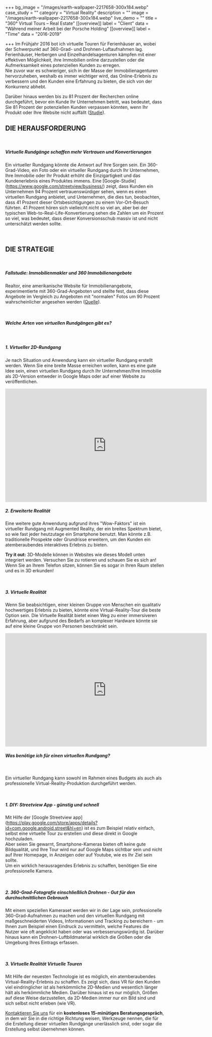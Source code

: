 +++
bg_image = "/images/earth-wallpaper-2217658-300x184.webp"
case_study = ""
category = "Virtual Reality"
description = ""
image = "/images/earth-wallpaper-2217658-300x184.webp"
live_demo = ""
title = "360° Virtual Tours – Real Estate"
[[overview]]
label = "Client"
data = "Während meiner Arbeit bei der Porsche Holding"
[[overview]]
label = "Time"
data = "2016-2019"


+++
Im Frühjahr 2016 bot ich virtuelle Touren für Ferienhäuser an, wobei der Schwerpunkt auf 360-Grad- und Drohnen-Luftaufnahmen lag. Ferienhäuser, Herbergen und Einzelhandelsagenturen kämpfen mit einer effektiven Möglichkeit, ihre Immobilien online darzustellen oder die Aufmerksamkeit eines potenziellen Kunden zu erregen.  
Nie zuvor war es schwieriger, sich in der Masse der Immobilienagenturen hervorzuheben, weshalb es immer wichtiger wird, das Online-Erlebnis zu verbessern und den Kunden eine Erfahrung zu bieten, die sich von der Konkurrenz abhebt.

Darüber hinaus werden bis zu 81 Prozent der Recherchen online durchgeführt, bevor ein Kunde Ihr Unternehmen betritt, was bedeutet, dass Sie 81 Prozent der potenziellen Kunden verpassen könnten, wenn Ihr Produkt oder Ihre Website nicht auffällt ([Studie](https://chainstoreage.com/news/study-81-research-online-making-big-purchases)).

## DIE HERAUSFORDERUNG

<br>

##### Virtuelle Rundgänge schaffen mehr Vertrauen und Konvertierungen

Ein virtueller Rundgang könnte die Antwort auf Ihre Sorgen sein. Ein 360-Grad-Video, ein Foto oder ein virtueller Rundgang durch Ihr Unternehmen, Ihre Immobilie oder Ihr Produkt erhöht die Einzigartigkeit und das Kundenerlebnis eines Produktes immens. Eine [Google-Studie] (https://www.google.com/streetview/business/) zeigt, dass Kunden ein Unternehmen 94 Prozent vertrauenswürdiger sehen, wenn es einen virtuellen Rundgang anbietet, und Unternehmen, die dies tun, beobachten, dass 41 Prozent dieser Ortsbesichtigungen zu einem Vor-Ort-Besuch führten. 41 Prozent hören sich vielleicht nicht so viel an, aber bei der typischen Web-to-Real-Life-Konvertierung sehen die Zahlen um ein Prozent so viel, was bedeutet, dass dieser Konversionsschub massiv ist und nicht unterschätzt werden sollte.

<br>

## DIE STRATEGIE

<br>

##### Fallstudie: Immobilienmakler und 360 Immobilienangebote

Realtor, eine amerikanische Website für Immobilienangebote, experimentierte mit 360-Grad-Angeboten und stellte fest, dass diese Angebote im Vergleich zu Angeboten mit "normalen" Fotos um 90 Prozent wahrscheinlicher angesehen werden ([Quelle](https://sunlifetech.com/how-to-download-a-360-degree-virtual-tour-from-a-website/)).

<br>

##### Welche Arten von virtuellen Rundgängen gibt es?

<br>

##### 1. Virtueller 2D-Rundgang

Je nach Situation und Anwendung kann ein virtueller Rundgang erstellt werden. Wenn Sie eine breite Masse erreichen wollen, kann es eine gute Idee sein, einen virtuellen Rundgang durch Ihr Unternehmen/Ihre Immobilie als 2D-Version entweder in Google Maps oder auf einer Website zu veröffentlichen.

<iframe width="640" height="360" src="https://www.youtube.com/embed/u2jesdb-b7s" frameborder="0" allow="accelerometer; autoplay; encrypted-media; gyroscope; picture-in-picture" allowfullscreen></iframe>

<br>

##### 2. Erweiterte Realität

Eine weitere gute Anwendung aufgrund ihres "Wow-Faktors" ist ein virtueller Rundgang mit Augmented Reality, der ein breites Spektrum bietet, so wie fast jeder heutzutage ein Smartphone benutzt. Man könnte z.B. traditionelle Prospekte oder Grundrisse erweitern, um den Kunden ein atemberaubendes interaktives Erlebnis zu bieten.

**Try it out:** 3D-Modelle können in Websites wie dieses Modell unten integriert werden. Versuchen Sie zu rotieren und schauen Sie es sich an! Wenn Sie an Ihrem Telefon sitzen, können Sie es sogar in Ihren Raum stellen und es in 3D erkunden!

<br>

##### 3. Virtuelle Realität

Wenn Sie beabsichtigen, einer kleinen Gruppe von Menschen ein qualitativ hochwertiges Erlebnis zu bieten, könnte eine Virtual-Reality-Tour die beste Option sein. Die Virtuelle Realität bietet einen Weg zu einer immersiveren Erfahrung, aber aufgrund des Bedarfs an komplexer Hardware könnte sie auf eine kleine Gruppe von Personen beschränkt sein.

<iframe width="640" height="360" src="https://www.youtube.com/embed/LP2pjGYVr8c" frameborder="0" allow="accelerometer; autoplay; encrypted-media; gyroscope; picture-in-picture" allowfullscreen></iframe>
<br>

##### Was benötige ich für einen virtuellen Rundgang?

<br>

Ein virtueller Rundgang kann sowohl im Rahmen eines Budgets als auch als professionelle Virtual-Reality-Produktion durchgeführt werden.

<br>

##### 1. DIY: Streetview App - günstig und schnell

Mit Hilfe der [Google Streetview app] (https://play.google.com/store/apps/details?id=com.google.android.street&hl=en) ist es zum Beispiel relativ einfach, selbst eine virtuelle Tour zu erstellen und diese direkt in Google hochzuladen.  
Aber seien Sie gewarnt, Smartphone-Kameras bieten oft keine gute Bildqualität, und Ihre Tour wird nur auf Google Maps sichtbar sein und nicht auf Ihrer Homepage, in Anzeigen oder auf Youtube, wie es Ihr Ziel sein sollte.  
Um ein wirklich herausragendes Erlebnis zu schaffen, benötigen Sie eine professionelle Kamera.

<br>

##### 2. 360-Grad-Fotografie einschließlich Drohnen - Gut für den durchschnittlichen Gebrauch

Mit einem speziellen Kameraset werden wir in der Lage sein, professionelle 360-Grad-Aufnahmen zu machen und den virtuellen Rundgang mit maßgeschneiderten Videos, Informationen und Tracking zu bereichern - um Ihnen zum Beispiel einen Eindruck zu vermitteln, welche Features die Nutzer wie oft angeklickt haben oder was verbesserungswürdig ist. Darüber hinaus kann ein Drohnen-Luftbildmaterial wirklich die Größen oder die Umgebung Ihres Eintrags erfassen.

<br>

##### 3. Virtuelle Realität Virtuelle Touren

Mit Hilfe der neuesten Technologie ist es möglich, ein atemberaubendes Virtual-Reality-Erlebnis zu schaffen. Es zeigt sich, dass VR für den Kunden viel eindringlicher ist als herkömmliche 2D-Medien und wesentlich länger hält als herkömmliche Medien. Darüber hinaus ist es nur möglich, Größen auf diese Weise darzustellen, da 2D-Medien immer nur ein Bild sind und sich selbst nicht erleben (wie VR).

[Kontaktieren Sie uns](/de/contact/) für ein **kostenloses 15-minütiges Beratungsgespräch**, in dem wir Sie in die richtige Richtung weisen, Werkzeuge nennen, die für die Erstellung dieser virtuellen Rundgänge unerlässlich sind, oder sogar die Erstellung selbst übernehmen können.
